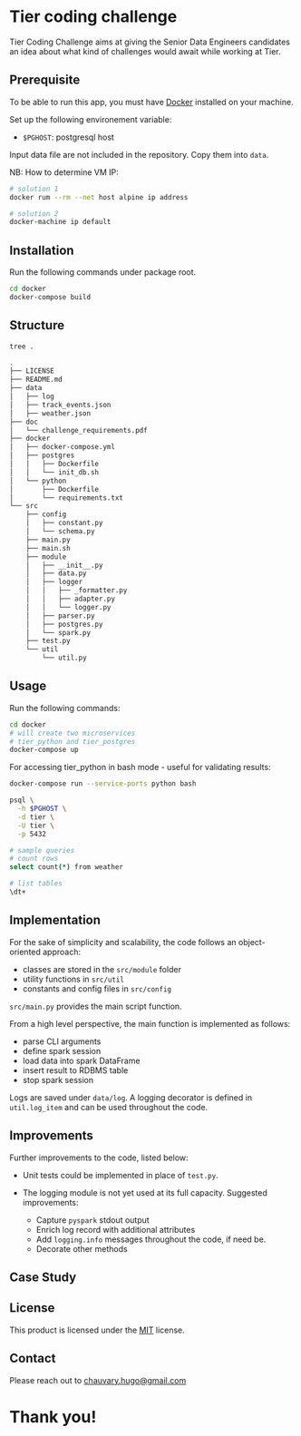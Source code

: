 # Tier coding challenge

Tier Coding Challenge aims at giving the Senior Data Engineers candidates an idea about what kind of challenges would await while working at Tier.

## Prerequisite

To be able to run this app, you must have [Docker](https://docs.docker.com/get-docker/) installed on your machine.

Set up the following environement variable:
- `$PGHOST`: postgresql host

Input data file are not included in the repository. Copy them into `data`.

NB: How to determine VM IP:
```bash
# solution 1
docker rum --rm --net host alpine ip address

# solution 2
docker-machine ip default
```


## Installation

Run the following commands under package root.

```bash
cd docker
docker-compose build
```

## Structure

```bash
tree .

.
├── LICENSE
├── README.md
├── data
│   ├── log
│   ├── track_events.json
│   ├── weather.json
├── doc
│   └── challenge_requirements.pdf
├── docker
│   ├── docker-compose.yml
│   ├── postgres
│   │   ├── Dockerfile
│   │   └── init_db.sh
│   └── python
│       ├── Dockerfile
│       └── requirements.txt
└── src
    ├── config
    │   ├── constant.py
    │   └── schema.py
    ├── main.py
    ├── main.sh
    ├── module
    │   ├── __init__.py
    │   ├── data.py
    │   ├── logger
    │   │   ├── _formatter.py
    │   │   ├── adapter.py
    │   │   └── logger.py
    │   ├── parser.py
    │   ├── postgres.py
    │   └── spark.py
    ├── test.py
    └── util
        └── util.py
```

## Usage

Run the following commands:

```bash
cd docker
# will create two microservices
# tier_python and tier_postgres 
docker-compose up
```

For accessing tier_python in bash mode - useful for validating results:

```bash
docker-compose run --service-ports python bash

psql \
  -h $PGHOST \
  -d tier \
  -U tier \
  -p 5432

# sample queries
# count rows
select count(*) from weather

# list tables
\dt+
```

## Implementation

For the sake of simplicity and scalability, the code follows an object-oriented approach:
- classes are stored in the `src/module` folder
- utility functions in `src/util`
- constants and config files in `src/config`

`src/main.py` provides the main script function.

From a high level perspective, the main function is implemented as follows:
  - parse CLI arguments
  - define spark session
  - load data into spark DataFrame
  - insert result to RDBMS table
  - stop spark session

Logs are saved under `data/log`. A logging decorator is defined in `util.log_item` and can be used throughout the code.


## Improvements

Further improvements to the code, listed below:

- Unit tests could be implemented in place of `test.py`.

- The logging module is not yet used at its full capacity. Suggested improvements:
  - Capture `pyspark` stdout output
  - Enrich log record with additional attributes
  - Add `logging.info` messages throughout the code, if need be.
  - Decorate other methods

## Case Study

## License
This product is licensed under the [MIT](https://choosealicense.com/licenses/mit/) license.

## Contact

Please reach out to chauvary.hugo@gmail.com

# Thank you!
